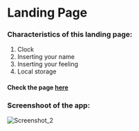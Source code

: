 # Landing Page
 ### Characteristics of this landing page:
 1. Clock
 2. Inserting your name
 3. Inserting your feeling
 4. Local storage
 #### Check the page [here](https://ahmedskulj00.github.io/Landing-Page/)

### Screenshoot of the app:
![Screenshot_2](https://user-images.githubusercontent.com/66512187/123325614-81f2f400-d538-11eb-8535-56fb1efc8e26.png)
